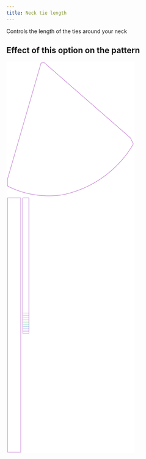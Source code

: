 ```yaml
---
title: Neck tie length
---
```


Controls the length of the ties around your neck

## Effect of this option on the pattern

![This image shows the effect of this option by superimposing several variants that have a different value for this option](bee_necktielength_sample.svg "Effect of this option on the pattern")
